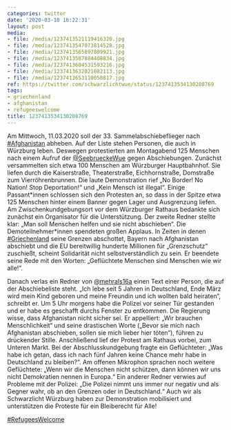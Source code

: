 ```yaml
---
categories: twitter
date: '2020-03-10 16:22:31'
layout: post
media:
- file: /media/1237413521119416320.jpg
- file: /media/1237413547073814528.jpg
- file: /media/1237413565897809921.jpg
- file: /media/1237413587884408834.jpg
- file: /media/1237413604531593216.jpg
- file: /media/1237413632021082113.jpg
- file: /media/1237413653110050817.jpg
ref: https://twitter.com/schwarzlichtwue/status/1237413534130208769
tags:
- griechenland
- afghanistan
- refugeeswelcome
title: 1237413534130208769
---
```

Am Mittwoch, 11.03.2020 soll der 33. Sammelabschiebeflieger nach [#Afghanistan](/t/afghanistan) abheben. Auf der Liste stehen Personen, die auch in Würzburg leben. Deswegen protestierten am Montagabend 125 Menschen nach einem Aufruf der [@SeebrueckeWue](https://twitter.com/SeebrueckeWue) gegen Abschiebungen. 
Zunächst versammelten sich etwa 100 Menschen am Würzburger Hauptbahnhof. Sie liefen durch die Kaiserstraße, Theaterstraße, Eichhornstraße, Domstraße zum Vierröhrenbrunnen. 
Die laute Demonstration rief „No Border! No Nation! Stop Deportation!“ und „Kein Mensch ist illegal“. Einige Passant\*innen schlossen sich den Protesten an, so dass in der Spitze etwa 125 Menschen hinter einem Banner gegen Lager und Ausgrenzung liefen. 
Am Zwischenkundgebungsort vor dem Würzburger Rathaus bedankte sich zunächst ein Organisator für die Unterstützung. Der zweite Redner stellte klar: „Man soll Menschen helfen und sie nicht abschieben“. Die Demoteilnehmer\*innen spendeten großen Applaus.
In Zeiten in denen [#Griechenland](/t/griechenland) seine Grenzen abschottet, Bayern nach Afghanistan abschiebt und die EU bereitwillig hunderte Millionen für „Grenzschutz“ zuschießt, scheint Solidarität nicht selbstverständlich zu sein. Er beendete seine Rede mit den Worten:
„Geflüchtete Menschen sind Menschen wie wir alle!“. 



Danach verlas ein Redner von [@mehrals16a](https://twitter.com/mehrals16a) einen Text einer Person, die auf der Abschiebeliste steht.
„Ich lebe seit 5 Jahren in Deutschland, Ende März wird mein Kind geboren und meine Freundin und ich wollten bald heiraten“, schreibt er. Um 5 Uhr morgens habe die Polizei vor seiner Tür gestanden und er habe es geschafft durchs Fenster zu entkommen.
Die Regierung wisse, dass Afghanistan nicht sicher sei. Er appelliert: „Wir brauchen Menschlichkeit“ und seine drastischen Worte („Bevor sie mich nach Afghanistan abschieben, sollen sie mich lieber hier töten“), führen zu drückender Stille.
Anschließend lief der Protest am Rathaus vorbei, zum Unteren Markt. Bei der Abschlusskundgebung fragte ein Geflüchteter: „Was habe ich getan, dass ich nach fünf Jahren keine Chance mehr habe in Deutschland zu bleiben?“. Am offenen Mikrophon sprachen noch weitere Geflüchtete:
„Wenn wir die Menschen nicht schützen, dann können wir uns nicht Demokratien nennen in Europa.“ Ein anderer Redner verwies auf Probleme mit der Polizei: „Die Polizei nimmt uns immer nur negativ und als Gegner wahr, ob an den Grenzen oder in Deutschland.“
Auch wir als Schwarzlicht Würzburg haben zur Demonstration mobilisiert und unterstützen die Proteste für ein Bleiberecht für Alle!

[#RefugeesWelcome](/t/refugeeswelcome)